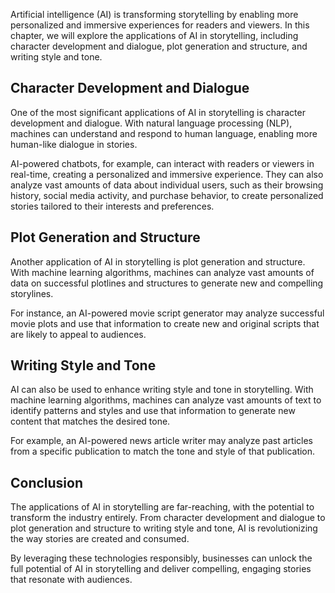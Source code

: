 

Artificial intelligence (AI) is transforming storytelling by enabling more personalized and immersive experiences for readers and viewers. In this chapter, we will explore the applications of AI in storytelling, including character development and dialogue, plot generation and structure, and writing style and tone.

Character Development and Dialogue
----------------------------------

One of the most significant applications of AI in storytelling is character development and dialogue. With natural language processing (NLP), machines can understand and respond to human language, enabling more human-like dialogue in stories.

AI-powered chatbots, for example, can interact with readers or viewers in real-time, creating a personalized and immersive experience. They can also analyze vast amounts of data about individual users, such as their browsing history, social media activity, and purchase behavior, to create personalized stories tailored to their interests and preferences.

Plot Generation and Structure
-----------------------------

Another application of AI in storytelling is plot generation and structure. With machine learning algorithms, machines can analyze vast amounts of data on successful plotlines and structures to generate new and compelling storylines.

For instance, an AI-powered movie script generator may analyze successful movie plots and use that information to create new and original scripts that are likely to appeal to audiences.

Writing Style and Tone
----------------------

AI can also be used to enhance writing style and tone in storytelling. With machine learning algorithms, machines can analyze vast amounts of text to identify patterns and styles and use that information to generate new content that matches the desired tone.

For example, an AI-powered news article writer may analyze past articles from a specific publication to match the tone and style of that publication.

Conclusion
----------

The applications of AI in storytelling are far-reaching, with the potential to transform the industry entirely. From character development and dialogue to plot generation and structure to writing style and tone, AI is revolutionizing the way stories are created and consumed.

By leveraging these technologies responsibly, businesses can unlock the full potential of AI in storytelling and deliver compelling, engaging stories that resonate with audiences.
